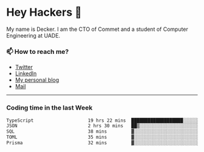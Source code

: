 # Hey Hackers 👋

My name is Decker. I am the CTO of Commet and a student of Computer Engineering at UADE.

### 📫 How to reach me?
- [Twitter](https://x.com/0xDecker) 
- [LinkedIn](https://www.linkedin.com/in/decker-urbano/) 
- [My personal blog](http://decker.sh) 
- [Mail](mailto:me@decker.sh)

---

### Coding time in the last Week

<!--START_SECTION:waka-->

```txt
TypeScript                    19 hrs 22 mins  ███████████████████░░░░░░   75.44 %
JSON                          2 hrs 30 mins   ██▒░░░░░░░░░░░░░░░░░░░░░░   09.77 %
SQL                           38 mins         ▓░░░░░░░░░░░░░░░░░░░░░░░░   02.52 %
TOML                          35 mins         ▓░░░░░░░░░░░░░░░░░░░░░░░░   02.27 %
Prisma                        32 mins         ▓░░░░░░░░░░░░░░░░░░░░░░░░   02.14 %
```

<!--END_SECTION:waka-->
